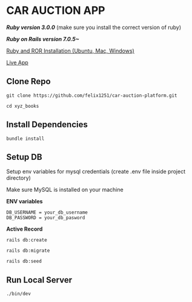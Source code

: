 # CAR AUCTION APP

**_Ruby version 3.0.0_** (make sure you install the correct version of ruby)

**_Ruby on Rails version 7.0.5~_**

[Ruby and ROR Installation (Ubuntu, Mac, Windows)](https://gorails.com/setup/ubuntu/22.04)

<a href="" target="_blank" rel="noopener">Live App</a>

## Clone Repo

```
git clone https://github.com/felix1251/car-auction-platform.git
```

```
cd xyz_books
```

## Install Dependencies

```
bundle install
```

## **Setup DB**

Setup env variables for mysql credentials (create .env file inside project directory)

Make sure MySQL is installed on your machine

**ENV variables**

```
DB_USERNAME = your_db_username
DB_PASSWORD = your_db_pasword
```

**Active Record**

```
rails db:create
```

```
rails db:migrate
```

```
rails db:seed
```

## **Run Local Server**

```
./bin/dev
```

